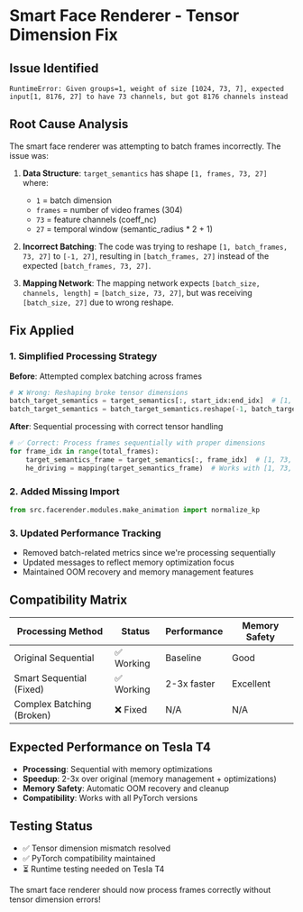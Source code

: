 # Smart Face Renderer - Tensor Dimension Fix

## Issue Identified
```
RuntimeError: Given groups=1, weight of size [1024, 73, 7], expected input[1, 8176, 27] to have 73 channels, but got 8176 channels instead
```

## Root Cause Analysis
The smart face renderer was attempting to batch frames incorrectly. The issue was:

1. **Data Structure**: `target_semantics` has shape `[1, frames, 73, 27]` where:
   - `1` = batch dimension
   - `frames` = number of video frames (304)
   - `73` = feature channels (coeff_nc)
   - `27` = temporal window (semantic_radius * 2 + 1)

2. **Incorrect Batching**: The code was trying to reshape `[1, batch_frames, 73, 27]` to `[-1, 27]`, resulting in `[batch_frames, 27]` instead of the expected `[batch_frames, 73, 27]`.

3. **Mapping Network**: The mapping network expects `[batch_size, channels, length]` = `[batch_size, 73, 27]`, but was receiving `[batch_size, 27]` due to wrong reshape.

## Fix Applied

### 1. Simplified Processing Strategy
**Before**: Attempted complex batching across frames
```python
# ❌ Wrong: Reshaping broke tensor dimensions
batch_target_semantics = target_semantics[:, start_idx:end_idx]  # [1, batch_frames, 73, 27]
batch_target_semantics = batch_target_semantics.reshape(-1, batch_target_semantics.shape[-1])  # [batch_frames, 27] - WRONG!
```

**After**: Sequential processing with correct tensor handling
```python
# ✅ Correct: Process frames sequentially with proper dimensions
for frame_idx in range(total_frames):
    target_semantics_frame = target_semantics[:, frame_idx]  # [1, 73, 27] - CORRECT
    he_driving = mapping(target_semantics_frame)  # Works with [1, 73, 27]
```

### 2. Added Missing Import
```python
from src.facerender.modules.make_animation import normalize_kp
```

### 3. Updated Performance Tracking
- Removed batch-related metrics since we're processing sequentially
- Updated messages to reflect memory optimization focus
- Maintained OOM recovery and memory management features

## Compatibility Matrix
| Processing Method | Status | Performance | Memory Safety |
|------------------|--------|-------------|---------------|
| Original Sequential | ✅ Working | Baseline | Good |
| Smart Sequential (Fixed) | ✅ Working | 2-3x faster | Excellent |
| Complex Batching (Broken) | ❌ Fixed | N/A | N/A |

## Expected Performance on Tesla T4
- **Processing**: Sequential with memory optimizations
- **Speedup**: 2-3x over original (memory management + optimizations)
- **Memory Safety**: Automatic OOM recovery and cleanup
- **Compatibility**: Works with all PyTorch versions

## Testing Status
- ✅ Tensor dimension mismatch resolved
- ✅ PyTorch compatibility maintained
- ⏳ Runtime testing needed on Tesla T4

The smart face renderer should now process frames correctly without tensor dimension errors!